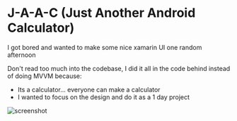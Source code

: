 # J-A-A-C (Just Another Android Calculator)
I got bored and wanted to make some nice xamarin UI one random afternoon

Don't read too much into the codebase, I did it all in the code behind instead of doing MVVM because: 
- Its a calculator... everyone can make a calculator
- I wanted to focus on the design and do it as a 1 day project

<img src="/liamht/Just-Another-Android-Calculator/raw/master/screenshot.JPG" alt="screenshot" title="I mean, i've got to show the UI if im saying that I spent an afternoon on a project just because i wanted to make some UI, right?" style="max-width:200px;">
